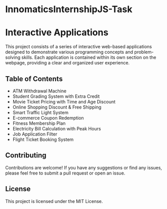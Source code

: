 # InnomaticsInternshipJS-Task
# Interactive Applications

This project consists of a series of interactive web-based applications designed to demonstrate various programming concepts and problem-solving skills. Each application is contained within its own section on the webpage, providing a clear and organized user experience.

## Table of Contents

* ATM Withdrawal Machine
* Student Grading System with Extra Credit
* Movie Ticket Pricing with Time and Age Discount
* Online Shopping Discount & Free Shipping
* Smart Traffic Light System
* E-commerce Coupon Redemption
* Fitness Membership Plan
* Electricity Bill Calculation with Peak Hours
* Job Application Filter
* Flight Ticket Booking System



## Contributing

Contributions are welcome! If you have any suggestions or find any issues, please feel free to submit a pull request or open an issue.

## License

This project is licensed under the MIT License.
